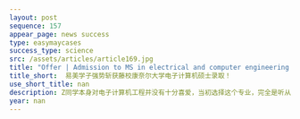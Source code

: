 ```yaml
---
layout: post
sequence: 157
appear_page: news success
type: easymaycases
success_type: science
src: /assets/articles/article169.jpg
title: "Offer | Admission to MS in electrical and computer engineering at Cornell University"
title_short:  易美学子强势斩获藤校康奈尔大学电子计算机硕士录取！
use_short_title: nan
description: Z同学本身对电子计算机工程并没有十分喜爱，当初选择这个专业，完全是听从了父母的建议，考虑到毕业后找工作的重要性。在大三后期，课程难度逐渐提升，Z同学需要把越来越多的时间和精力放在专业课和实验课上。巨大的学业压力，让Z同学毫无闲暇时间去全面准备GRE考试以及研究生的申请。在GRE考试上数次失利后，万般无奈的Z同学找到了易美教育。
year: nan
---
```



